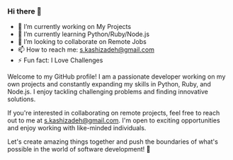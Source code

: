 ### Hi there 👋

- 🔭 I’m currently working on My Projects
- 🌱 I’m currently learning Python/Ruby/Node.js
- 👯 I’m looking to collaborate on Remote Jobs
- 📫 How to reach me: s.kashizadeh@gmail.com
- ⚡ Fun fact: I Love Challenges

Welcome to my GitHub profile! I am a passionate developer working on my own projects and constantly expanding my skills in Python, Ruby, and Node.js. I enjoy tackling challenging problems and finding innovative solutions.

If you're interested in collaborating on remote projects, feel free to reach out to me at s.kashizadeh@gmail.com. I'm open to exciting opportunities and enjoy working with like-minded individuals.

Let's create amazing things together and push the boundaries of what's possible in the world of software development! 🚀
